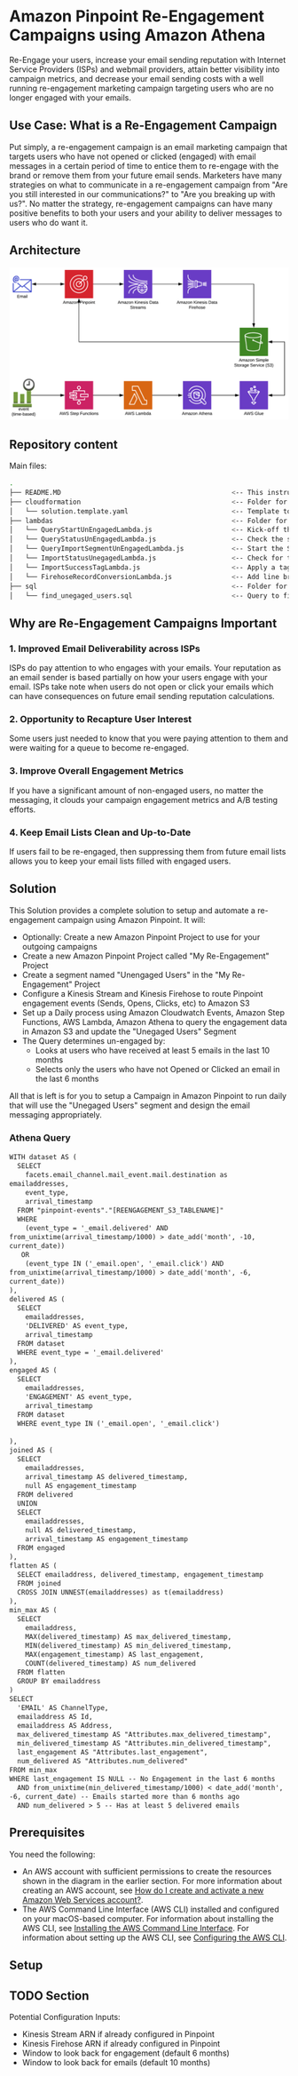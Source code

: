 # Amazon Pinpoint Re-Engagement Campaigns using Amazon Athena

Re-Engage your users, increase your email sending reputation with Internet Service Providers (ISPs) and webmail providers, attain better visibility into campaign metrics, and decrease your email sending costs with a well running re-engagement marketing campaign targeting users who are no longer engaged with your emails.

## Use Case: What is a Re-Engagement Campaign

Put simply, a re-engagement campaign is an email marketing campaign that targets users who have not opened or clicked (engaged) with email messages in a certain period of time to entice them to re-engage with the brand or remove them from your future email sends.  Marketers have many strategies on what to communicate in a re-engagement campaign from "Are you still interested in our communications?" to "Are you breaking up with us?".  No matter the strategy, re-engagement campaigns can have many positive benefits to both your users and your ability to deliver messages to users who do want it.

## Architecture
![Screenshot](images/arch.png)

## Repository content
Main files:
```bash
.
├── README.MD                                           <-- This instructions file
├── cloudformation                                      <-- Folder for the AWS CloudFormation Templates
│   └── solution.template.yaml                          <-- Template to configure the solution
├── lambdas                                             <-- Folder for the AWS Lambda Function code
│   └── QueryStartUnEngagedLambda.js                    <-- Kick-off the Unengaged query
│   └── QueryStatusUnEngagedLambda.js                   <-- Check the status of the Unengaged query
│   └── QueryImportSegmentUnEngagedLambda.js            <-- Start the Segment Import
│   └── ImportStatusUnegagedLambda.js                   <-- Check for the status of the Segment Import
│   └── ImportSuccessTagLambda.js                       <-- Apply a tag to the Pinpoint Segment
│   └── FirehoseRecordConversionLambda.js               <-- Add line breaks in the Pinpoint event stream
├── sql                                                 <-- Folder for the Athena SQL queries
│   └── find_unegaged_users.sql                         <-- Query to find Unengaged users
```

## Why are Re-Engagement Campaigns Important

### 1.  Improved Email Deliverability across ISPs

ISPs do pay attention to who engages with your emails.  Your reputation as an email sender is based partially on how your users engage with your email.  ISPs take note when users do not open or click your emails which can have consequences on future email sending reputation calculations.  

### 2.  Opportunity to Recapture User Interest

Some users just needed to know that you were paying attention to them and were waiting for a queue to become re-engaged.  

### 3.  Improve Overall Engagement Metrics

If you have a significant amount of non-engaged users, no matter the messaging, it clouds your campaign engagement metrics and A/B testing efforts.

### 4.  Keep Email Lists Clean and Up-to-Date

If users fail to be re-engaged, then suppressing them from future email lists allows you to keep your email lists filled with engaged users.


## Solution
This Solution provides a complete solution to setup and automate a re-engagement campaign using Amazon Pinpoint.  It will:
* Optionally: Create a new Amazon Pinpoint Project to use for your outgoing campaigns
* Create a new Amazon Pinpoint Project called "My Re-Engagement" Project
* Create a segment named "Unengaged Users" in the "My Re-Engagement" Project
* Configure a Kinesis Stream and Kinesis Firehose to route Pinpoint engagement events (Sends, Opens, Clicks, etc) to Amazon S3
* Set up a Daily process using Amazon Cloudwatch Events, Amazon Step Functions, AWS Lambda, Amazon Athena to query the engagement data in Amazon S3 and update the "Unegaged Users" Segment
* The Query determines un-engaged by:
  * Looks at users who have received at least 5 emails in the last 10 months
  * Selects only the users who have not Opened or Clicked an email in the last 6 months

All that is left is for you to setup a Campaign in Amazon Pinpoint to run daily that will use the "Unegaged Users" segment and design the email messaging appropriately.

### Athena Query
```
WITH dataset AS (
  SELECT
    facets.email_channel.mail_event.mail.destination as emailaddresses,
    event_type,
    arrival_timestamp
  FROM "pinpoint-events"."[REENGAGEMENT_S3_TABLENAME]"
  WHERE
    (event_type = '_email.delivered' AND from_unixtime(arrival_timestamp/1000) > date_add('month', -10, current_date))
   OR
    (event_type IN ('_email.open', '_email.click') AND from_unixtime(arrival_timestamp/1000) > date_add('month', -6, current_date))
),
delivered AS (
  SELECT
    emailaddresses,
    'DELIVERED' AS event_type,
    arrival_timestamp
  FROM dataset
  WHERE event_type = '_email.delivered'
),
engaged AS (
  SELECT
    emailaddresses,
    'ENGAGEMENT' AS event_type,
    arrival_timestamp
  FROM dataset
  WHERE event_type IN ('_email.open', '_email.click')

),
joined AS (
  SELECT
    emailaddresses,
    arrival_timestamp AS delivered_timestamp,
    null AS engagement_timestamp
  FROM delivered
  UNION
  SELECT
    emailaddresses,
    null AS delivered_timestamp,
    arrival_timestamp AS engagement_timestamp
  FROM engaged
),
flatten AS (
  SELECT emailaddress, delivered_timestamp, engagement_timestamp
  FROM joined
  CROSS JOIN UNNEST(emailaddresses) as t(emailaddress)
),
min_max AS (
  SELECT
    emailaddress,
    MAX(delivered_timestamp) AS max_delivered_timestamp,
    MIN(delivered_timestamp) AS min_delivered_timestamp,
    MAX(engagement_timestamp) AS last_engagement,
    COUNT(delivered_timestamp) AS num_delivered
  FROM flatten
  GROUP BY emailaddress
)
SELECT
  'EMAIL' AS ChannelType,
  emailaddress AS Id,
  emailaddress AS Address,
  max_delivered_timestamp AS "Attributes.max_delivered_timestamp",
  min_delivered_timestamp AS "Attributes.min_delivered_timestamp",
  last_engagement AS "Attributes.last_engagement",
  num_delivered AS "Attributes.num_delivered"
FROM min_max
WHERE last_engagement IS NULL -- No Engagement in the last 6 months
  AND from_unixtime(min_delivered_timestamp/1000) < date_add('month', -6, current_date) -- Emails started more than 6 months ago
  AND num_delivered > 5 -- Has at least 5 delivered emails
```

## Prerequisites

You need the following:

* An AWS account with sufficient permissions to create the resources shown in the diagram in the earlier section. For more information about creating an AWS account, see [How do I create and activate a new Amazon Web Services account?](https://aws.amazon.com/premiumsupport/knowledge-center/create-and-activate-aws-account/).
* The AWS Command Line Interface (AWS CLI) installed and configured on your macOS-based computer. For information about installing the AWS CLI, see [Installing the AWS Command Line Interface](https://docs.aws.amazon.com/cli/latest/userguide/installing.html). For information about setting up the AWS CLI, see [Configuring the AWS CLI](https://docs.aws.amazon.com/cli/latest/userguide/cli-chap-getting-started.html).

## Setup


## TODO Section
Potential Configuration Inputs:
- Kinesis Stream ARN if already configured in Pinpoint
- Kinesis Firehose ARN if already configured in Pinpoint
- Window to look back for engagement (default 6 months)
- Window to look back for emails (default 10 months)
